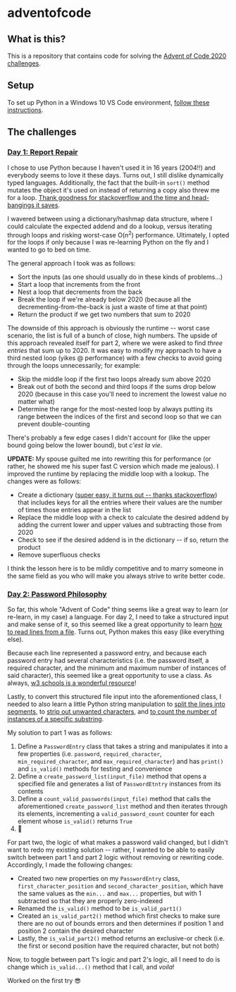 # adventofcode
## What is this?
This is a repository that contains code for solving the [Advent of Code 2020 challenges](https://adventofcode.com/2020/day/1).

## Setup
To set up Python in a Windows 10 VS Code environment, [follow these instructions](https://code.visualstudio.com/docs/python/python-tutorial).

## The challenges

### [Day 1: Report Repair](https://adventofcode.com/2020/day/1)
I chose to use Python because I haven't used it in 16 years (2004!!) and everybody seems to love it these days. Turns out, I still dislike dynamically typed languages. Additionally, the fact that the built-in `sort()` method mutates the object it's used on instead of returning a copy also threw me for a loop. [Thank goodness for stackoverflow and the time and head-bangings it saves](https://stackoverflow.com/questions/7301110/why-does-return-list-sort-return-none-not-the-list).

I wavered between using a dictionary/hashmap data structure, where I could calculate the expected addend and do a lookup, versus iterating through loops and risking worst-case O(n<sup>2</sup>) performance. Ultimately, I opted for the loops if only because I was re-learning Python on the fly and I wanted to go to bed on time.

The general approach I took was as follows:
- Sort the inputs (as one should usually do in these kinds of problems...)
- Start a loop that increments from the front
- Nest a loop that decrements from the back
- Break the loop if we're already below 2020 (because all the decrementing-from-the-back is just a waste of time at that point)
- Return the product if we get two numbers that sum to 2020

The downside of this approach is obviously the runtime -- worst case scenario, the list is full of a bunch of close, high numbers. The upside of this approach revealed itself for part 2, where we were asked to find _three entries_ that sum up to 2020. It was easy to modify my approach to have a third nested loop (yikes @ performance) with a few checks to avoid going through the loops unnecessarily; for example:
- Skip the middle loop if the first two loops already sum above 2020
- Break out of both the second and third loops if the sums drop below 2020 (because in this case you'll need to increment the lowest value no matter what)
- Determine the range for the most-nested loop by always putting its range between the indices of the first and second loop so that we can prevent double-counting

There's probably a few edge cases I didn't account for (like the upper bound going below the lower bound), but _c'est la vie_.

**UPDATE:** My spouse guilted me into rewriting this for performance (or rather, he showed me his super fast C version which made me jealous). I improved the runtime by replacing the middle loop with a lookup. The changes were as follows:
- Create a dictionary ([super easy, it turns out -- thanks stackoverflow](https://stackoverflow.com/questions/1602934/check-if-a-given-key-already-exists-in-a-dictionary)) that includes keys for all the entries where their values are the number of times those entries appear in the list
- Replace the middle loop with a check to calculate the desired addend by adding the current lower and upper values and subtracting those from 2020
- Check to see if the desired addend is in the dictionary -- if so, return the product
- Remove superfluous checks

I think the lesson here is to be mildly competitive and to marry someone in the same field as you who will make you always strive to write better code. 

### [Day 2: Password Philosophy](https://adventofcode.com/2020/day/2)
So far, this whole "Advent of Code" thing seems like a great way to learn (or re-learn, in my case) a language. For day 2, I need to take a structured input and make sense of it, so this seemed like a great opportunity to learn [how to read lines from a file](https://www.w3schools.com/python/python_file_open.asp). Turns out, Python makes this easy (like everything else).

Because each line represented a password entry, and because each password entry had several characteristics (i.e. the password itself, a required character, and the minimum and maximum number of instances of said character), this seemed like a great opportunity to use a class. As always, [w3 schools is a wonderful resource](https://www.w3schools.com/python/python_classes.asp)!

Lastly, to convert this structured file input into the aforementioned class, I needed to also learn a little Python string manipulation to [split the lines into segments](https://www.tutorialspoint.com/python/string_split.htm), to [strip out unwanted characters](https://www.tutorialspoint.com/python/string_replace.htm), and [to count the number of instances of a specific substring](https://www.tutorialspoint.com/python/string_count.htm).

My solution to part 1 was as follows:
1. Define a `PasswordEntry` class that takes a string and manipulates it into a few properties (i.e. `password`, `required_character`, `min_required_character`, and `max_required_character`) and has `print()` and `is_valid()` methods for testing and convenience
2. Define a `create_password_list(input_file)` method that opens a specified file and generates a list of `PasswordEtntry` instances from its contents
3. Define a `count_valid_passwords(input_file)` method that calls the aforementioned `create_password_list` method and then iterates through its elements, incrementing a `valid_password_count` counter for each element whose `is_valid()` returns `True`
4. 🥂 

For part two, the logic of what makes a password valid changed, but I didn't want to redo my existing solution -- rather, I wanted to be able to easily switch between part 1 and part 2 logic without removing or rewriting code. Accordingly, I made the following changes:
- Created two new properties on my `PasswordEntry` class, `first_character_position` and `second_character_position`, which have the same values as the `min...` and `max...` properties, but with 1 subtracted so that they are properly zero-indexed
- Renamed the `is_valid()` method to be `is_valid_part1()`
- Created an `is_valid_part2()` method which first checks to make sure there are no out of bounds errors and then determines if position 1 and position 2 contain the desired character
- Lastly, the `is_valid_part2()` method returns an exclusive-or check (i.e. the first or second position have the required character, but not both)

Now, to toggle between part 1's logic and part 2's logic, all I need to do is change which `is_valid...()` method that I call, and _voila_! 

Worked on the first try 😎